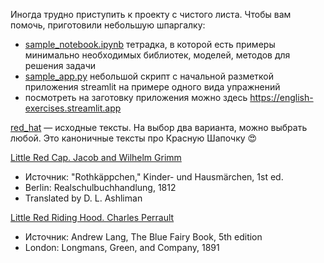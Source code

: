 Иногда трудно приступить к проекту с чистого листа. Чтобы вам помочь, приготовили небольшую шпаргалку:

- [sample_notebook.ipynb](https://github.com/artefucktor/english_exercises/blob/main/sample_notebook.ipynb) тетрадка, в которой есть примеры минимально необходимых библиотек, моделей, методов для решения задачи 
- [sample_app.py](https://github.com/artefucktor/english_exercises/blob/main/sample_app.py) небольшой скрипт с начальной разметкой приложения streamlit на примере одного вида упражнений
- посмотреть на заготовку приложения можно здесь https://english-exercises.streamlit.app

[red_hat](https://github.com/artefucktor/english_exercises/tree/main/red_hat) — исходные тексты.
На выбор два варианта, можно выбрать любой.
Это каноничные тексты про Красную Шапочку 😍

[Little Red Cap. Jacob and Wilhelm Grimm](https://github.com/artefucktor/english_exercises/blob/main/red_hat/Little_Red_Cap_%20Jacob_and_Wilhelm_Grimm.txt)
- Источник: "Rothkäppchen," Kinder- und Hausmärchen, 1st ed.
- Berlin: Realschulbuchhandlung, 1812
- Translated by D. L. Ashliman

[Little Red Riding Hood. Charles Perrault](https://github.com/artefucktor/english_exercises/blob/main/red_hat/Little_Red_Riding_Hood_Charles_Perrault.txt)
- Источник: Andrew Lang, The Blue Fairy Book, 5th edition
- London: Longmans, Green, and Company, 1891

